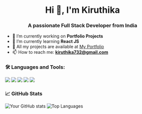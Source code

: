 <h1 align="center">Hi 👋, I'm Kiruthika</h1>
<h3 align="center">A passionate Full Stack Developer from India</h3>

- 🔭 I’m currently working on **Portfolio Projects**
- 🌱 I’m currently learning **React JS**
- 👯 All my projects are available at [My Portfolio](https://kiruthikaannadurai.github.io/portfolio/)
- 📫 How to reach me: **kiruthika732@gmail.com**

### 🛠️ Languages and Tools:
<img src="https://img.shields.io/badge/-HTML5-orange?style=flat&logo=html5&logoColor=white"/>
<img src="https://img.shields.io/badge/-CSS3-blue?style=flat&logo=css3&logoColor=white"/>
<img src="https://img.shields.io/badge/-JavaScript-yellow?style=flat&logo=javascript&logoColor=black"/>
<img src="https://img.shields.io/badge/-React-blue?style=flat&logo=react&logoColor=white"/>
<img src="https://img.shields.io/badge/-MySQL-lightgrey?style=flat&logo=mysql&logoColor=black"/>

### 📈 GitHub Stats
![Your GitHub stats](https://github-readme-stats.vercel.app/api?username=yourusername&show_icons=true&theme=radical)
![Top Languages](https://github-readme-stats.vercel.app/api/top-langs/?username=yourusername&layout=compact&theme=radical)

